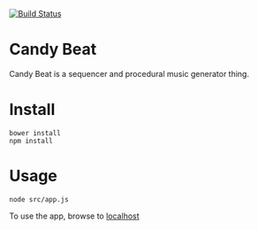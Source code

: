 [![Build Status](https://travis-ci.org/OldGregg570/candy-beat.svg?branch=master)](https://travis-ci.org/OldGregg570/candy-beat)

# Candy Beat
Candy Beat is a sequencer and procedural music generator thing.

# Install

    bower install
    npm install

# Usage

    node src/app.js

To use the app, browse to [localhost](http://localhost)
